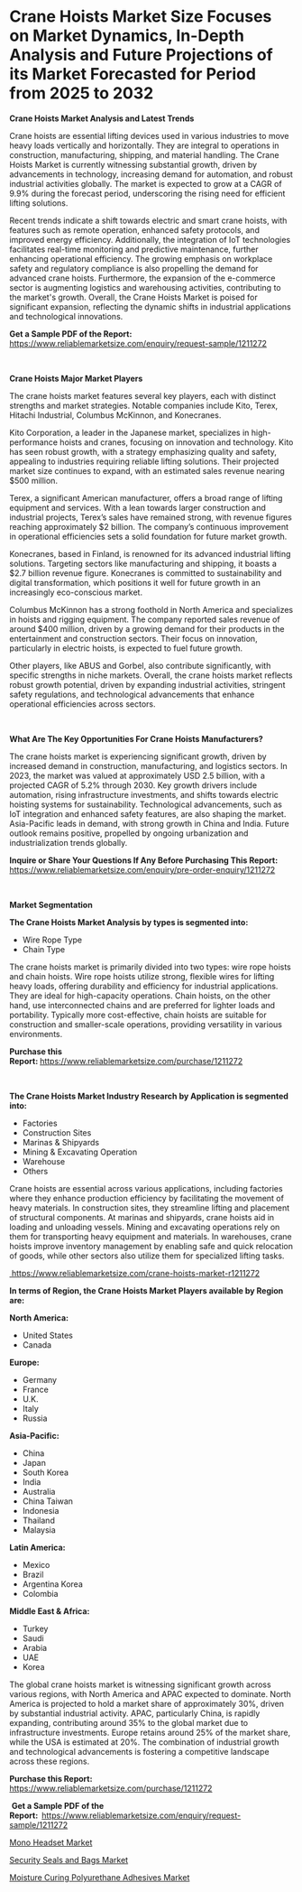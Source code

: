 <p><h1>Crane Hoists Market Size Focuses on Market Dynamics, In-Depth Analysis and Future Projections of its Market Forecasted for Period from 2025 to 2032</h1></p><p><strong>Crane Hoists Market Analysis and Latest Trends</strong></p>
<p><p>Crane hoists are essential lifting devices used in various industries to move heavy loads vertically and horizontally. They are integral to operations in construction, manufacturing, shipping, and material handling. The Crane Hoists Market is currently witnessing substantial growth, driven by advancements in technology, increasing demand for automation, and robust industrial activities globally. The market is expected to grow at a CAGR of 9.9% during the forecast period, underscoring the rising need for efficient lifting solutions.</p><p>Recent trends indicate a shift towards electric and smart crane hoists, with features such as remote operation, enhanced safety protocols, and improved energy efficiency. Additionally, the integration of IoT technologies facilitates real-time monitoring and predictive maintenance, further enhancing operational efficiency. The growing emphasis on workplace safety and regulatory compliance is also propelling the demand for advanced crane hoists. Furthermore, the expansion of the e-commerce sector is augmenting logistics and warehousing activities, contributing to the market's growth. Overall, the Crane Hoists Market is poised for significant expansion, reflecting the dynamic shifts in industrial applications and technological innovations.</p></p>
<p><strong>Get a Sample PDF of the Report:&nbsp;</strong> <a href="https://www.reliablemarketsize.com/enquiry/request-sample/1211272?utm_campaign=1143&utm_medium=2&utm_source=Github&utm_content=ia&utm_term=24032025&utm_id=crane-hoists">https://www.reliablemarketsize.com/enquiry/request-sample/1211272</a></p>
<p>&nbsp;</p>
<p><strong>Crane Hoists Major Market Players</strong></p>
<p><p>The crane hoists market features several key players, each with distinct strengths and market strategies. Notable companies include Kito, Terex, Hitachi Industrial, Columbus McKinnon, and Konecranes.</p><p>Kito Corporation, a leader in the Japanese market, specializes in high-performance hoists and cranes, focusing on innovation and technology. Kito has seen robust growth, with a strategy emphasizing quality and safety, appealing to industries requiring reliable lifting solutions. Their projected market size continues to expand, with an estimated sales revenue nearing $500 million.</p><p>Terex, a significant American manufacturer, offers a broad range of lifting equipment and services. With a lean towards larger construction and industrial projects, Terex’s sales have remained strong, with revenue figures reaching approximately $2 billion. The company’s continuous improvement in operational efficiencies sets a solid foundation for future market growth.</p><p>Konecranes, based in Finland, is renowned for its advanced industrial lifting solutions. Targeting sectors like manufacturing and shipping, it boasts a $2.7 billion revenue figure. Konecranes is committed to sustainability and digital transformation, which positions it well for future growth in an increasingly eco-conscious market.</p><p>Columbus McKinnon has a strong foothold in North America and specializes in hoists and rigging equipment. The company reported sales revenue of around $400 million, driven by a growing demand for their products in the entertainment and construction sectors. Their focus on innovation, particularly in electric hoists, is expected to fuel future growth.</p><p>Other players, like ABUS and Gorbel, also contribute significantly, with specific strengths in niche markets. Overall, the crane hoists market reflects robust growth potential, driven by expanding industrial activities, stringent safety regulations, and technological advancements that enhance operational efficiencies across sectors.</p></p>
<p>&nbsp;</p>
<p><strong>What Are The Key Opportunities For Crane Hoists Manufacturers?</strong></p>
<p><p>The crane hoists market is experiencing significant growth, driven by increased demand in construction, manufacturing, and logistics sectors. In 2023, the market was valued at approximately USD 2.5 billion, with a projected CAGR of 5.2% through 2030. Key growth drivers include automation, rising infrastructure investments, and shifts towards electric hoisting systems for sustainability. Technological advancements, such as IoT integration and enhanced safety features, are also shaping the market. Asia-Pacific leads in demand, with strong growth in China and India. Future outlook remains positive, propelled by ongoing urbanization and industrialization trends globally.</p></p>
<p><strong>Inquire or Share Your Questions If Any Before Purchasing This Report:</strong> <a href="https://www.reliablemarketsize.com/enquiry/pre-order-enquiry/1211272?utm_campaign=1143&utm_medium=2&utm_source=Github&utm_content=ia&utm_term=24032025&utm_id=crane-hoists">https://www.reliablemarketsize.com/enquiry/pre-order-enquiry/1211272</a></p>
<p>&nbsp;</p>
<p><strong>Market Segmentation</strong></p>
<p><strong>The Crane Hoists Market Analysis by types is segmented into:</strong></p>
<p><ul><li>Wire Rope Type</li><li>Chain Type</li></ul></p>
<p><p>The crane hoists market is primarily divided into two types: wire rope hoists and chain hoists. Wire rope hoists utilize strong, flexible wires for lifting heavy loads, offering durability and efficiency for industrial applications. They are ideal for high-capacity operations. Chain hoists, on the other hand, use interconnected chains and are preferred for lighter loads and portability. Typically more cost-effective, chain hoists are suitable for construction and smaller-scale operations, providing versatility in various environments.</p></p>
<p><strong>Purchase this Report:&nbsp;</strong><a href="https://www.reliablemarketsize.com/purchase/1211272?utm_campaign=1143&utm_medium=2&utm_source=Github&utm_content=ia&utm_term=24032025&utm_id=crane-hoists">https://www.reliablemarketsize.com/purchase/1211272</a></p>
<p>&nbsp;</p>
<p><strong>The Crane Hoists Market Industry Research by Application is segmented into:</strong></p>
<p><ul><li>Factories</li><li>Construction Sites</li><li>Marinas & Shipyards</li><li>Mining & Excavating Operation</li><li>Warehouse</li><li>Others</li></ul></p>
<p><p>Crane hoists are essential across various applications, including factories where they enhance production efficiency by facilitating the movement of heavy materials. In construction sites, they streamline lifting and placement of structural components. At marinas and shipyards, crane hoists aid in loading and unloading vessels. Mining and excavating operations rely on them for transporting heavy equipment and materials. In warehouses, crane hoists improve inventory management by enabling safe and quick relocation of goods, while other sectors also utilize them for specialized lifting tasks.</p></p>
<p><a href="https://www.reliablemarketsize.com/crane-hoists-market-r1211272?utm_campaign=1143&utm_medium=2&utm_source=Github&utm_content=ia&utm_term=24032025&utm_id=crane-hoists">&nbsp;https://www.reliablemarketsize.com/crane-hoists-market-r1211272</a></p>
<p><strong>In terms of Region, the Crane Hoists Market Players available by Region are:</strong></p>
<p>
    <p> <strong> North America: </strong>
        <ul>
            <li>United States</li>
            <li>Canada</li>
        </ul>
        </p> 
    <p> <strong> Europe: </strong>
        <ul>
            <li>Germany</li>
            <li>France</li>
            <li>U.K.</li>
            <li>Italy</li>
            <li>Russia</li>
        </ul>
        </p> 
    <p> <strong> Asia-Pacific: </strong>
        <ul>
            <li>China</li>
            <li>Japan</li>
            <li>South Korea</li>
            <li>India</li>
            <li>Australia</li>
            <li>China Taiwan</li>
            <li>Indonesia</li>
            <li>Thailand</li>
            <li>Malaysia</li>
        </ul>
        </p> 
    <p> <strong> Latin America: </strong>
        <ul>
            <li>Mexico</li>
            <li>Brazil</li>
            <li>Argentina Korea</li>
            <li>Colombia</li>
        </ul>
        </p> 
    <p> <strong> Middle East & Africa: </strong>
        <ul>
            <li>Turkey</li>
            <li>Saudi</li>
            <li>Arabia</li>
            <li>UAE</li>
            <li>Korea</li>
        </ul>
    </p>
    </p>
<p><p>The global crane hoists market is witnessing significant growth across various regions, with North America and APAC expected to dominate. North America is projected to hold a market share of approximately 30%, driven by substantial industrial activity. APAC, particularly China, is rapidly expanding, contributing around 35% to the global market due to infrastructure investments. Europe retains around 25% of the market share, while the USA is estimated at 20%. The combination of industrial growth and technological advancements is fostering a competitive landscape across these regions.</p></p>
<p><strong>Purchase this Report: </strong><a href="https://www.reliablemarketsize.com/purchase/1211272?utm_campaign=1143&utm_medium=2&utm_source=Github&utm_content=ia&utm_term=24032025&utm_id=crane-hoists">https://www.reliablemarketsize.com/purchase/1211272</a></p>
<p>&nbsp;<strong>Get a Sample PDF of the Report:&nbsp;&nbsp;</strong><a href="https://www.reliablemarketsize.com/enquiry/request-sample/1211272?utm_campaign=1143&utm_medium=2&utm_source=Github&utm_content=ia&utm_term=24032025&utm_id=crane-hoists">https://www.reliablemarketsize.com/enquiry/request-sample/1211272</a></p>
<p><strong></strong></p>
<p><p><a href="https://github.com/efialiurca/Market-Research-Report-List-1/blob/main/mono-headset-market.md?utm_campaign=1143&utm_medium=2&utm_source=Github&utm_content=ia&utm_term=24032025&utm_id=crane-hoists">Mono Headset Market</a></p><p><a href="https://github.com/noppbebawy/Market-Research-Report-List-1/blob/main/security-seals-and-bags-market.md?utm_campaign=1143&utm_medium=2&utm_source=Github&utm_content=ia&utm_term=24032025&utm_id=crane-hoists">Security Seals and Bags Market</a></p><p><a href="https://github.com/oshodikurc/Market-Research-Report-List-1/blob/main/moisture-curing-polyurethane-adhesives-market.md?utm_campaign=1143&utm_medium=2&utm_source=Github&utm_content=ia&utm_term=24032025&utm_id=crane-hoists">Moisture Curing Polyurethane Adhesives Market</a></p></p>